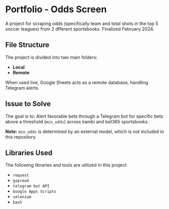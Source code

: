 # Portfolio - Odds Screen

A project for scraping odds (specifically team and total shots in the top 5 soccer leagues) from 2 dfferent sportsbooks. Finalized February 2024.

## File Structure

The project is divided into two main folders:
- **Local**
- **Remote**

When used live, Google Sheets acts as a remote database, handling Telegram alerts.

## Issue to Solve

The goal is to:
Alert favorable bets through a Telegram bot for specific bets above a threshold (`min_odds`) across kambi and bet365 sportsbooks.

**Note:** `min_odds` is determined by an external model, which is not included in this repository.

## Libraries Used

The following libraries and tools are utilized in this project:
- `request`
- `gspread`
- `telegram bot API`
- `Google Apps Scripts`
- `selenium`
- `bash`
